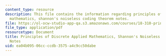 ```yaml
---
content_type: resource
description: This file contains the information regarding principles of discrete applied
  mathematics, shannon's noiseless coding theorem notes.
file: https://ol-ocw-studio-app-qa.s3.amazonaws.com/courses/18-310-principles-of-discrete-applied-mathematics-fall-2013/ea04b09506ccccdb3575a4c9cc50dabe_MIT18_310F13_Ch18.pdf
file_type: application/pdf
resourcetype: Document
title: Principles of Discrete Applied Mathematics, Shannon's Noiseless Coding Theorem
  Notes
uid: ea04b095-06cc-ccdb-3575-a4c9cc50dabe
---
```

